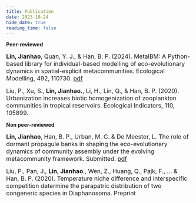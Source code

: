 ```yaml
---
title: Publication
date: 2023-10-24
hide_date: true
reading_time: false
---
```


**Peer-reviewed**

<font size=3.5>**Lin, Jianhao**, Quan, Y. J., & Han, B. P. (2024). MetaIBM: A Python-based library for 
individual-based modelling of eco-evolutionary dynamics in spatial-explicit metacommunities. 
Ecological Modelling, 492, 110730. [pdf](https://drive.google.com/file/d/19n52qjGCbdRPtQRDiW_8o5gY1FRGm0mO/view) </font>

<font size=3.5>Liu, P., Xu, S., **Lin, Jianhao.**, Li, H., Lin, Q., & Han, B. P. (2020). Urbanization increases biotic homogenization of zooplankton communities in tropical reservoirs. Ecological Indicators, 110, 105899. </font>

**Non peer-reviewed**

<font size=3.5>**Lin, Jianhao**, Han, B. P., Urban, M. C. & De Meester, L. The role of dormant propagule 
banks in shaping the eco-evolutionary dynamics of community assembly under the evolving 
metacommunity framework. Submitted. [pdf](https://drive.google.com/file/d/1S1sA3p3g6yv7jXIzUvmogdn7DGDI2-Hk/view)</font>

<font size=3.5>Liu, P., Pan, J., **Lin, Jianhao**., Wen, Z., Huang, Q., Pajk, F., ... & Han, B. P. (2020). Temperature niche difference and interspecific competition determine the parapatric distribution of two 
congeneric species in Diaphanosoma. Preprint </font>

